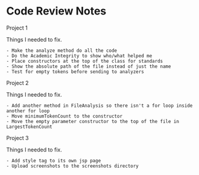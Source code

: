 # Code Review Notes

Project 1

Things I needed to fix.

    - Make the analyze method do all the code
    - Do the Academic Integrity to show who/what helped me
    - Place constructors at the top of the class for standards
    - Show the absolute path of the file instead of just the name
    - Test for empty tokens before sending to analyzers

Project 2

Things I needed to fix.

    - Add another method in FileAnalysis so there isn't a for loop inside
    another for loop
    - Move minimumTokenCount to the constructor
    - Move the empty parameter constructor to the top of the file in LargestTokenCount

Project 3

Things I needed to fix.

    - Add style tag to its own jsp page
    - Upload screenshots to the screenshots directory
